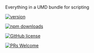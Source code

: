Everything in a UMD bundle for scripting

[![version](https://img.shields.io/npm/v/@g20/browser.svg)](https://www.npmjs.com/package/@g20/browser) 

[![npm downloads](https://img.shields.io/npm/dm/@g20/browser.svg)](https://npm-stat.com/charts.html?package=@g20/browser&from=2022-09-01)

[![GitHub license](https://img.shields.io/badge/license-MIT-blue.svg)](./LICENSE)

[![PRs Welcome](https://img.shields.io/badge/PRs-welcome-brightgreen.svg)](./CONTRIBUTING.md)
